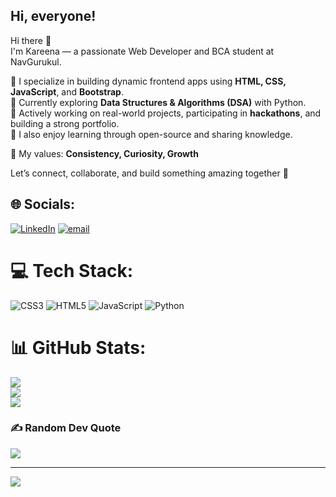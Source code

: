 ## Hi, everyone! 
Hi there 👋  
I'm Kareena — a passionate Web Developer and BCA student at NavGurukul.  

🔸 I specialize in building dynamic frontend apps using **HTML, CSS, JavaScript**, and **Bootstrap**.  
🔸 Currently exploring **Data Structures & Algorithms (DSA)** with Python.  
🔸 Actively working on real-world projects, participating in **hackathons**, and building a strong portfolio.  
🔸 I also enjoy learning through open-source and sharing knowledge.

📌 My values: **Consistency, Curiosity, Growth**

Let’s connect, collaborate, and build something amazing together 🚀
## 🌐 Socials:
[![LinkedIn](https://img.shields.io/badge/LinkedIn-%230077B5.svg?logo=linkedin&logoColor=white)](https://linkedin.com/in/www.linkedin.com/in/kareena-yadav) [![email](https://img.shields.io/badge/Email-D14836?logo=gmail&logoColor=white)](mailto:kareenayadav1088@gmail.com) 

# 💻 Tech Stack:
![CSS3](https://img.shields.io/badge/css3-%231572B6.svg?style=for-the-badge&logo=css3&logoColor=white) ![HTML5](https://img.shields.io/badge/html5-%23E34F26.svg?style=for-the-badge&logo=html5&logoColor=white) ![JavaScript](https://img.shields.io/badge/javascript-%23323330.svg?style=for-the-badge&logo=javascript&logoColor=%23F7DF1E) ![Python](https://img.shields.io/badge/python-3670A0?style=for-the-badge&logo=python&logoColor=ffdd54)
# 📊 GitHub Stats:
![](https://github-readme-stats.vercel.app/api?username=Kareena2070&theme=dark&hide_border=false&include_all_commits=true&count_private=true)<br/>
![](https://nirzak-streak-stats.vercel.app/?user=Kareena2070&theme=dark&hide_border=false)<br/>
![](https://github-readme-stats.vercel.app/api/top-langs/?username=Kareena2070&theme=dark&hide_border=false&include_all_commits=true&count_private=true&layout=compact)

### ✍️ Random Dev Quote
![](https://quotes-github-readme.vercel.app/api?type=horizontal&theme=radical)

---
[![](https://visitcount.itsvg.in/api?id=Kareena2070&icon=0&color=0)](https://visitcount.itsvg.in)

<!-- Proudly created with GPRM ( https://gprm.itsvg.in ) -->
